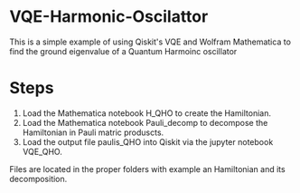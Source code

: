 # VQE-Harmonic-Oscilattor
This is a simple example of using Qiskit's VQE and Wolfram Mathematica to find the ground eigenvalue of a Quantum Harmoinc oscillator
# Steps
1. Load the Mathematica notebook H_QHO to create the Hamiltonian.
2. Load the Mathematica notebook Pauli_decomp to decompose the Hamiltonian in Pauli matric produscts.
3. Load the output file paulis_QHO into Qiskit via the jupyter notebook VQE_QHO.

Files are located in the proper folders with example an Hamiltonian and its decomposition.

